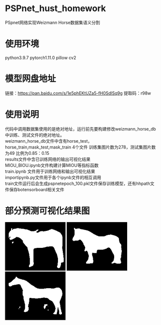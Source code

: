 # PSPnet_hust_homework
PSpnet网络实现Weizmann Horse数据集语义分割
# 使用环境
python3.9.7 pytorch1.11.0 pillow cv2
# 模型网盘地址
链接：https://pan.baidu.com/s/1e5phEKtUZa5-fH0SdlSq9g 
提取码：r98w
# 使用说明
代码中调用数据集使用的是绝对地址，运行前先要构建修改weizmann_horse_db中训练、测试文件的绝对地址。  
weizmann_horse_db文件中含有horse_test，horse_train,mask_test,mask_train 4个文件 训练集图片数为278，测试集图片数为49 比例为0.85：0.15  
results文件中含已训练网络的输出可视化结果  
MIOU_BIOU.ipynb文件构建计算MIOU等指标函数  
train.ipynb 文件用于训练网络和输出可视化结果  
importipynb.py文件用于各个ipynb文件的相互调用  
train文件运行后会生成pspnetepoch_100.pkl文件保存训练模型，还有hhpath文件保存botensorboard相关文件
# 部分预测可视化结果图

<img src=".\results\res1.png"  title="预测"/> 
<img src=".\results\res3.png"  title="预测"/>
<img src=".\results\res2.png"  title="预测"/>
